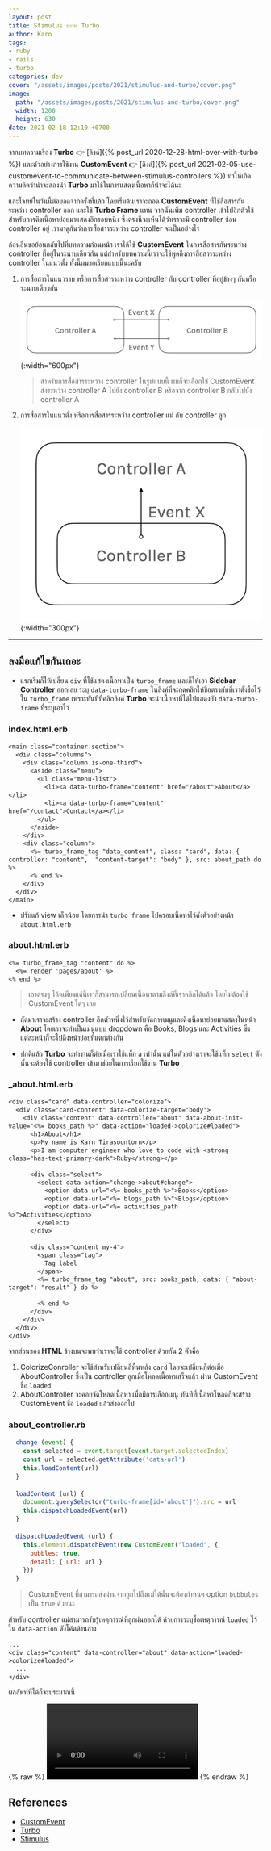 ```yaml
---
layout: post
title: Stimulus ปะทะ Turbo
author: Karn
tags:
- ruby
- rails
- turbo
categories: dev
cover: "/assets/images/posts/2021/stimulus-and-turbo/cover.png"
image:
  path: "/assets/images/posts/2021/stimulus-and-turbo/cover.png"
  width: 1200
  height: 630
date: 2021-02-18 12:10 +0700
---
```

จากบทความเรื่อง **Turbo** 👉 [ลิงค์]({% post_url 2020-12-28-html-over-with-turbo %}) และตัวอย่างการใช้งาน **CustomEvent** 👉 [ลิงค์]({% post_url 2021-02-05-use-customevent-to-communicate-between-stimulus-controllers %}) ทำให้เกิดความคิดว่าน่าจะลองนำ **Turbo** มาใช้ในการแสดงเนื้อหาก็น่าจะได้นะ<!--more-->

และโจทย์ในวันนี้ต่อยอดจากครั้งที่แล้ว โดยเริ่มต้นเราจะถอด **CustomEvent** ที่ใช้สื่อสารกันระหว่าง controller ออก และใช้ **Turbo Frame** แทน จากนั้นเพิ่ม controller เข้าไปอีกตัวใช้สำหรับการดึงเนื้อหาย่อยมาแสดงอีกรอบหนึ่ง ซึ่งตรงนี้จะเห็นได้ว่าเราจะมี controller ซ้อน controller อยู่ เรามาดูกันว่าการสื่อสารระหว่าง controller จะเป็นอย่างไร

ก่อนอื่นขอย้อนกลับไปที่บทความก่อนหน้า เราได้ใช้ **CustomEvent** ในการสื่อสารกันระหว่าง controller ที่อยู่ในระนาบเดียวกัน แต่สำหรับบทความนี้เราจะใช้พูดถึงการสื่อสารระหว่าง controller ในแนวตั้ง ทั้งนี้ผมขอเรียกแบบนี้นะครับ

1. การสื่อสารในแนวราบ หรือการสื่อสารระหว่าง controller กับ controller ที่อยู่ข้างๆ กันหรือระนาบเดียวกัน

    ![Side by Side](/assets/images/posts/2021/stimulus-and-turbo/side_by_side.png){:width="600px"}

    > สำหรับการสื่อสารระหว่าง controller ในรูปแบบนี้ ผมก็จะเลือกใช้ CustomEvent ส่งระหว่าง controller A ไปยัง controller B หรือจาก controller B กลับไปยัง controller A

2. การสื่อสารในแนวตั้ง หรือการสื่อสารระหว่าง controller แม่ กับ controller ลูก

    ![Inheritance](/assets/images/posts/2021/stimulus-and-turbo/inheritance.png){:width="300px"}

-----

## ลงมือแก้ไขกันเถอะ

- แรกเริ่มก็ให้เปลี่ยน `div` ที่ใช้แสดงเนื้อหาเป็น `turbo_frame` และก็ให้เอา **Sidebar Controller** ออกเลย ระบุ `data-turbo-frame` ในลิงค์ที่จะกดคลิกให้ชื่อตรงกับที่เราตั้งชื่อไว้ใน `turbo_frame` เพราะทันทีที่คลิกลิงค์ **Turbo** จะนำเนื้อหาที่ได้ไปแสดงยัง `data-turbo-frame` ที่ระบุเอาไว้

### index.html.erb

```erb
<main class="container section">
  <div class="columns">
    <div class="column is-one-third">
      <aside class="menu">
        <ul class="menu-list">
          <li><a data-turbo-frame="content" href="/about">About</a></li>
          <li><a data-turbo-frame="content" href="/contact">Contact</a></li>
        </ul>
      </aside>
    </div>
    <div class="column">
      <%= turbo_frame_tag "data_content", class: "card", data: { controller: "content",  "content-target": "body" }, src: about_path do %>
      <% end %>
    </div>
  </div>
</main>
```

- ปรับแก้ view เล็กน้อย โดยการนำ `turbo_frame` ไปครอบเนื้อหาไว้ดังตัวอย่างหน้า `about.html.erb` 

### about.html.erb

```erb
<%= turbo_frame_tag "content" do %>
  <%= render 'pages/about' %>
<% end %>
```

> เอาตรงๆ โค้ดเพียงแค่นี้เราก็สามารถเปลี่ยนเนื้อหาตามลิงค์ที่เราคลิกได้แล้ว โดยไม่ต้องใช้ CustomEvent ใดๆ เลย

- ถัดมาเราจะสร้าง controller อีกตัวหนึ่งไว้สำหรับจัดการเมนูและดึงเนื้อหาย่อยมาแสดงในหน้า **About** โดยเราจะทำเป็นเมนูแบบ dropdown คือ Books, Blogs และ Activities ซึ่งแต่ละหน้าก็จะไปดึงหน้าย่อยที่แตกต่างกัน

- ปกติแล้ว **Turbo** จะทำงานก็ต่อเมื่อเราใช้แท็ก `a` เท่านั้น แต่ในตัวอย่างเราจะใช้แท็ก `select` ดังนั้นจะต้องใช้ controller เข้ามาช่วยในการเรียกใช้งาน **Turbo**

### _about.html.erb

```erb
<div class="card" data-controller="colorize">
  <div class="card-content" data-colorize-target="body">
    <div class="content" data-controller="about" data-about-init-value="<%= books_path %>" data-action="loaded->colorize#loaded">
      <h1>About</h1>
      <p>My name is Karn Tirasoontorn</p>
      <p>I am computer engineer who love to code with <strong class="has-text-primary-dark">Ruby</strong></p>

      <div class="select">
        <select data-action="change->about#change">
          <option data-url="<%= books_path %>">Books</option>
          <option data-url="<%= blogs_path %>">Blogs</option>
          <option data-url="<%= activities_path %>">Activities</option>
        </select>
      </div>

      <div class="content my-4">
        <span class="tag">
          Tag label
        </span>
        <%= turbo_frame_tag "about", src: books_path, data: { "about-target": "result" } do %>

        <% end %>
      </div>
    </div>
  </div>
</div>
```

จากส่วนของ **HTML** ข้างบนจะพบว่าเราจะใช้ controller ด้วยกัน 2 ตัวคือ
1. ColorizeConroller จะใช้สำหรับเปลี่ยนสีพื้นหลัง `card` โดยจะเปลี่ยนก็ต่อเมื่อ AboutController ซึ่งเป็น controller ลูกเมื่อโหลดเนื้อหาเสร็จแล้ว ผ่าน CustomEvent ชื่อ `loaded`
2. AboutController จะคอยจัดโหลดเนื้อหา เมื่อมีการเลือกเมนู ทันทีที่เนื้อหาโหลดก็จะสร้าง CustomEvent ชื่อ `loaded` แล้วส่งออกไป

### about_controller.rb

```javascript
  change (event) {
    const selected = event.target[event.target.selectedIndex]
    const url = selected.getAttribute('data-url')
    this.loadContent(url)
  }

  loadContent (url) {
    document.querySelector("turbo-frame[id='about']").src = url
    this.dispatchLoadedEvent(url) 
  }

  dispatchLoadedEvent (url) {
    this.element.dispatchEvent(new CustomEvent("loaded", {
      bubbles: true,
      detail: { url: url }
    }))
  }
```
> CustomEvent ที่สามารถส่งผ่านจากลูกไปถึงแม่ได้นั้นจะต้องกำหนด option `bubbules` เป็น `true` ด้วยนะ

สำหรับ controller แม่สามารถรับรู้เหตุการณ์ที่ลูกผ่นออกได้ ด้วยการระบุชื่อเหตุการณ์ `loaded` ไว้ใน `data-action` ดังโค้ดด้านล่าง

```erb
...
<div class="content" data-controller="about" data-action="loaded->colorize#loaded">
  ...
</div>
```

ผลลัพท์ที่ได้ก็จะประมาณนี้

{% raw %}
<video controls playsinline>
  <source src="/assets/videos/stimulus_turbo.mov" type="video/mp4">
</video>
{% endraw %}

## References
- [CustomEvent](https://developer.mozilla.org/en-US/docs/Web/API/CustomEvent)
- [Turbo](https://turbo.hotwire.dev/)
- [Stimulus](https://stimulus.hotwire.dev/)
